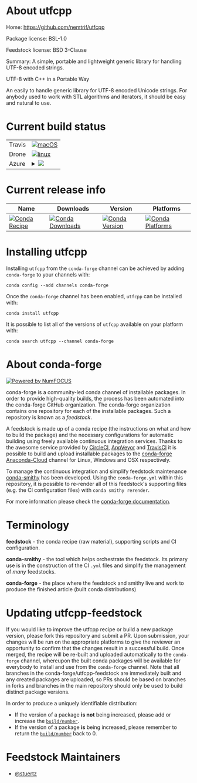 About utfcpp
============

Home: https://github.com/nemtrif/utfcpp

Package license: BSL-1.0

Feedstock license: BSD 3-Clause

Summary: A simple, portable and lightweight generic library for handling UTF-8 encoded strings.

UTF-8 with C++ in a Portable Way

An easily to handle generic library for UTF-8 encoded Unicode strings. For
anybody used to work with STL algorithms and iterators, it should be easy
and natural to use.


Current build status
====================


<table><tr>
    <td>Travis</td>
    <td>
      <a href="https://travis-ci.com/conda-forge/utfcpp-feedstock">
        <img alt="macOS" src="https://img.shields.io/travis/com/conda-forge/utfcpp-feedstock/master.svg?label=macOS">
      </a>
    </td>
  </tr><tr>
    <td>Drone</td>
    <td>
      <a href="https://cloud.drone.io/conda-forge/utfcpp-feedstock">
        <img alt="linux" src="https://img.shields.io/drone/build/conda-forge/utfcpp-feedstock/master.svg?label=Linux">
      </a>
    </td>
  </tr>
    
  <tr>
    <td>Azure</td>
    <td>
      <details>
        <summary>
          <a href="https://dev.azure.com/conda-forge/feedstock-builds/_build/latest?definitionId=3613&branchName=master">
            <img src="https://dev.azure.com/conda-forge/feedstock-builds/_apis/build/status/utfcpp-feedstock?branchName=master">
          </a>
        </summary>
        <table>
          <thead><tr><th>Variant</th><th>Status</th></tr></thead>
          <tbody><tr>
              <td>linux</td>
              <td>
                <a href="https://dev.azure.com/conda-forge/feedstock-builds/_build/latest?definitionId=3613&branchName=master">
                  <img src="https://dev.azure.com/conda-forge/feedstock-builds/_apis/build/status/utfcpp-feedstock?branchName=master&jobName=linux&configuration=linux_" alt="variant">
                </a>
              </td>
            </tr><tr>
              <td>linux_aarch64</td>
              <td>
                <a href="https://dev.azure.com/conda-forge/feedstock-builds/_build/latest?definitionId=3613&branchName=master">
                  <img src="https://dev.azure.com/conda-forge/feedstock-builds/_apis/build/status/utfcpp-feedstock?branchName=master&jobName=linux&configuration=linux_aarch64_" alt="variant">
                </a>
              </td>
            </tr><tr>
              <td>linux_ppc64le</td>
              <td>
                <a href="https://dev.azure.com/conda-forge/feedstock-builds/_build/latest?definitionId=3613&branchName=master">
                  <img src="https://dev.azure.com/conda-forge/feedstock-builds/_apis/build/status/utfcpp-feedstock?branchName=master&jobName=linux&configuration=linux_ppc64le_" alt="variant">
                </a>
              </td>
            </tr><tr>
              <td>osx</td>
              <td>
                <a href="https://dev.azure.com/conda-forge/feedstock-builds/_build/latest?definitionId=3613&branchName=master">
                  <img src="https://dev.azure.com/conda-forge/feedstock-builds/_apis/build/status/utfcpp-feedstock?branchName=master&jobName=osx&configuration=osx_" alt="variant">
                </a>
              </td>
            </tr><tr>
              <td>win</td>
              <td>
                <a href="https://dev.azure.com/conda-forge/feedstock-builds/_build/latest?definitionId=3613&branchName=master">
                  <img src="https://dev.azure.com/conda-forge/feedstock-builds/_apis/build/status/utfcpp-feedstock?branchName=master&jobName=win&configuration=win_" alt="variant">
                </a>
              </td>
            </tr>
          </tbody>
        </table>
      </details>
    </td>
  </tr>
</table>

Current release info
====================

| Name | Downloads | Version | Platforms |
| --- | --- | --- | --- |
| [![Conda Recipe](https://img.shields.io/badge/recipe-utfcpp-green.svg)](https://anaconda.org/conda-forge/utfcpp) | [![Conda Downloads](https://img.shields.io/conda/dn/conda-forge/utfcpp.svg)](https://anaconda.org/conda-forge/utfcpp) | [![Conda Version](https://img.shields.io/conda/vn/conda-forge/utfcpp.svg)](https://anaconda.org/conda-forge/utfcpp) | [![Conda Platforms](https://img.shields.io/conda/pn/conda-forge/utfcpp.svg)](https://anaconda.org/conda-forge/utfcpp) |

Installing utfcpp
=================

Installing `utfcpp` from the `conda-forge` channel can be achieved by adding `conda-forge` to your channels with:

```
conda config --add channels conda-forge
```

Once the `conda-forge` channel has been enabled, `utfcpp` can be installed with:

```
conda install utfcpp
```

It is possible to list all of the versions of `utfcpp` available on your platform with:

```
conda search utfcpp --channel conda-forge
```


About conda-forge
=================

[![Powered by NumFOCUS](https://img.shields.io/badge/powered%20by-NumFOCUS-orange.svg?style=flat&colorA=E1523D&colorB=007D8A)](http://numfocus.org)

conda-forge is a community-led conda channel of installable packages.
In order to provide high-quality builds, the process has been automated into the
conda-forge GitHub organization. The conda-forge organization contains one repository
for each of the installable packages. Such a repository is known as a *feedstock*.

A feedstock is made up of a conda recipe (the instructions on what and how to build
the package) and the necessary configurations for automatic building using freely
available continuous integration services. Thanks to the awesome service provided by
[CircleCI](https://circleci.com/), [AppVeyor](https://www.appveyor.com/)
and [TravisCI](https://travis-ci.com/) it is possible to build and upload installable
packages to the [conda-forge](https://anaconda.org/conda-forge)
[Anaconda-Cloud](https://anaconda.org/) channel for Linux, Windows and OSX respectively.

To manage the continuous integration and simplify feedstock maintenance
[conda-smithy](https://github.com/conda-forge/conda-smithy) has been developed.
Using the ``conda-forge.yml`` within this repository, it is possible to re-render all of
this feedstock's supporting files (e.g. the CI configuration files) with ``conda smithy rerender``.

For more information please check the [conda-forge documentation](https://conda-forge.org/docs/).

Terminology
===========

**feedstock** - the conda recipe (raw material), supporting scripts and CI configuration.

**conda-smithy** - the tool which helps orchestrate the feedstock.
                   Its primary use is in the construction of the CI ``.yml`` files
                   and simplify the management of *many* feedstocks.

**conda-forge** - the place where the feedstock and smithy live and work to
                  produce the finished article (built conda distributions)


Updating utfcpp-feedstock
=========================

If you would like to improve the utfcpp recipe or build a new
package version, please fork this repository and submit a PR. Upon submission,
your changes will be run on the appropriate platforms to give the reviewer an
opportunity to confirm that the changes result in a successful build. Once
merged, the recipe will be re-built and uploaded automatically to the
`conda-forge` channel, whereupon the built conda packages will be available for
everybody to install and use from the `conda-forge` channel.
Note that all branches in the conda-forge/utfcpp-feedstock are
immediately built and any created packages are uploaded, so PRs should be based
on branches in forks and branches in the main repository should only be used to
build distinct package versions.

In order to produce a uniquely identifiable distribution:
 * If the version of a package **is not** being increased, please add or increase
   the [``build/number``](https://conda.io/docs/user-guide/tasks/build-packages/define-metadata.html#build-number-and-string).
 * If the version of a package **is** being increased, please remember to return
   the [``build/number``](https://conda.io/docs/user-guide/tasks/build-packages/define-metadata.html#build-number-and-string)
   back to 0.

Feedstock Maintainers
=====================

* [@stuertz](https://github.com/stuertz/)

